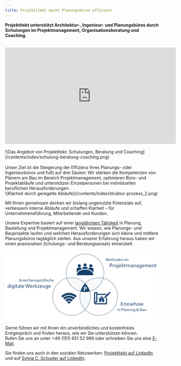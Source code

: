 ```yaml
---
title: Projektitekt macht Planungsbüros effizient
---
```


**Projektitekt unterstützt Architektur-, Ingenieur- und Planungsbüros durch Schulungen im Projektmanagement, Organisationsberatung und Coaching.**
<br><br>
<p><iframe width="560" height="315" src="https://www.youtube.com/embed/JN1gATa_G5c?si=nsBPEHPFycqjPiAK" title="YouTube video player" frameborder="0" allow="accelerometer; autoplay; clipboard-write; encrypted-media; gyroscope; picture-in-picture; web-share" referrerpolicy="strict-origin-when-cross-origin" allowfullscreen></iframe></p>
![Das Angebot von Projektitekt: Schulungen, Beratung und Coaching](/contents/index/schulung-beratung-coaching.png)<br><br>
Unser Ziel ist die Steigerung der Effizienz Ihres Planungs- oder Ingenieurbüros und fußt auf drei Säulen: Wir stärken die Kompetenzen von Planern am Bau im Bereich Projektmanagement, optimieren Büro- und Projektabläufe und unterstützen Einzelpersonen bei individuellen beruflichen Herausforderungen.<br>
![Klarheit durch geregelte Abläufe](/contents/index/struktur-prozess_2.png)

Mit Ihnen gemeinsam decken wir bislang ungenutzte Potenziale auf, verbessern interne Abläufe und schaffen Klarheit – für Unternehmensführung, Mitarbeitende und Kunden. 

Unsere Expertise basiert auf einer [langjährigen Tätigkeit](/vita) in Planung, Bauleitung und Projektmanagement. Wir wissen, wie Planungs- und Bauprojekte laufen und welchen Herausforderungen sich kleine und mittlere Planungsbüros tagtäglich stellen. Aus unserer Erfahrung heraus haben wir einen praxisnahen Schulungs- und Beratungsansatz entwickelt. <br><br>
![USP Projektitekt](/contents/USP_Projektitekt.PNG) <br>

Gerne führen wir mit Ihnen ein unverbindliches und kostenfreies Erstgespräch und finden heraus, wie wir Sie unterstützen können.
<br>Rufen Sie uns an unter +49 (151) 651 52 999 oder schreiben Sie uns eine
[E-Mail](mailto:mail@projektitekt.de).

Sie finden uns auch in den sozialen Netzwerken:
[Projektitekt auf LinkedIn](https://www.linkedin.com/company/projektitekt)<br> und auf [Sylvia C. Schuster auf LinkedIn](https://www.linkedin.com/in/sylvia-c-schuster/).

